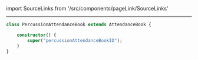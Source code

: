 import SourceLinks from '/src/components/pageLink/SourceLinks'

<SourceLinks component='PercussionAttendanceBook' type='class' project='attendance-management-system' />

---

```ts title='/src/main.ts'
class PercussionAttendanceBook extends AttendanceBook {

    constructor() {
        super("percussionAttendanceBookID");
    }
}
```